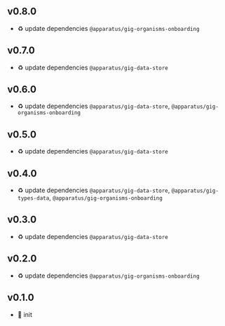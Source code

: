 ## v0.8.0

* ♻️ update dependencies `@apparatus/gig-organisms-onboarding`

## v0.7.0

* ♻️ update dependencies `@apparatus/gig-data-store`

## v0.6.0

* ♻️ update dependencies `@apparatus/gig-data-store`, `@apparatus/gig-organisms-onboarding`

## v0.5.0

* ♻️ update dependencies `@apparatus/gig-data-store`

## v0.4.0

* ♻️ update dependencies `@apparatus/gig-data-store`, `@apparatus/gig-types-data`, `@apparatus/gig-organisms-onboarding`

## v0.3.0

* ♻️ update dependencies `@apparatus/gig-data-store`

## v0.2.0

* ♻️ update dependencies `@apparatus/gig-organisms-onboarding`

## v0.1.0

* 🐣 init
